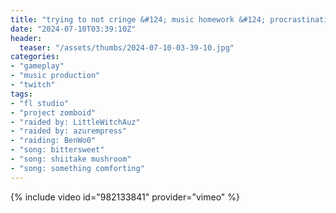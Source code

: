 ```yaml
---
title: "trying to not cringe &#124; music homework &#124; procrastinating"
date: "2024-07-10T03:39:10Z"
header:
  teaser: "/assets/thumbs/2024-07-10-03-39-10.jpg"
categories:
- "gameplay"
- "music production"
- "twitch"
tags:
- "fl studio"
- "project zomboid"
- "raided by: LittleWitchAuz"
- "raided by: azurempress"
- "raiding: BenWo0"
- "song: bittersweet"
- "song: shiitake mushroom"
- "song: something comforting"
---
```

{% include video id="982133841" provider="vimeo" %}
